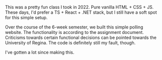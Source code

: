 This was a pretty fun class I took in 2022. Pure vanilla HTML + CSS + JS. These days, I'd prefer a TS + React + .NET stack, but I still have a soft spot for this simple setup.

Over the course of the 6-week semester, we built this simple polling website. The functionality is according to the assignment document. Criticisms towards certain functional decisions can be pointed towards the University of Regina. The code is definitely still my fault, though.

I've gotten a lot since making this.